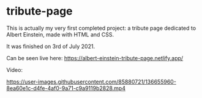 # tribute-page

This is actually my very first completed project: a tribute page dedicated to Albert Einstein, made with HTML and CSS.

It was finished on 3rd of July 2021.

Can be seen live here: https://albert-einstein-tribute-page.netlify.app/

Video:

https://user-images.githubusercontent.com/85880721/136655960-8ea60e1c-d4fe-4af0-9a71-c9a9119b2828.mp4




